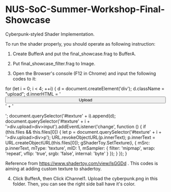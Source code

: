 # NUS-SoC-Summer-Workshop-Final-Showcase
Cyberpunk-styled Shader Implementation.

To run the shader properly, you should operate as following instruction:

1. Create BufferA and put the final_showcase.frag to BufferA.

2. Put final_showcase_filter.frag to Image.

3. Open the Browser's console (F12 in Chrome) and input the following codes to it:

for (let i = 0; i < 4; ++i) {
    d = document.createElement('div');
    d.className = "upload";
    d.innerHTML = '<button onclick="document.querySelector(\'#texture' + i + '>div.upload>div>input\').click()" style="width:100%;">Upload</button>' +
        '<div style="display:none;"><input type="file" accept="image/*"/>' +
        '<p>#</p></div>';
    document.querySelector('#texture' + i).append(d);
    document.querySelector('#texture' + i + '>div.upload>div>input').addEventListener('change', function () {
        if (this.files && this.files[0]) {
            let p = document.querySelector('#texture' + i + '>div.upload>div>p');
            URL.revokeObjectURL(p.innerText);
            p.innerText = URL.createObjectURL(this.files[0]);
            gShaderToy.SetTexture(i, { mSrc: p.innerText, mType: 'texture', mID: 1, mSampler: { filter: 'mipmap', wrap: 'repeat', vflip: 'true', srgb: 'false', internal: 'byte' } });
        }
    });
}

Reference from https://www.shadertoy.com/view/lsGGDd . This codes is aiming at adding custom texture to shadertoy.

4. Click BufferA, then Click iChannel1. Upload the cyberpunk.png in this folder. Then, you can see the right side ball have it's color.
